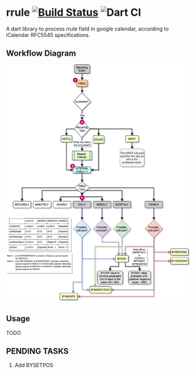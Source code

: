 # rrule [![Build Status](https://travis-ci.org/krunalpuri/rrule.svg?branch=master)](https://travis-ci.org/krunalpuri/rrule) ![Dart CI](https://github.com/krunalpuri/rrule/workflows/Dart%20CI/badge.svg)

A dart library to process rrule field in google calendar, according to iCalendar RFC5545 specifications.  

## Workflow Diagram
![](images/rrule-workflow.png)

## Usage 
TODO

## PENDING TASKS
1) Add BYSETPOS  





